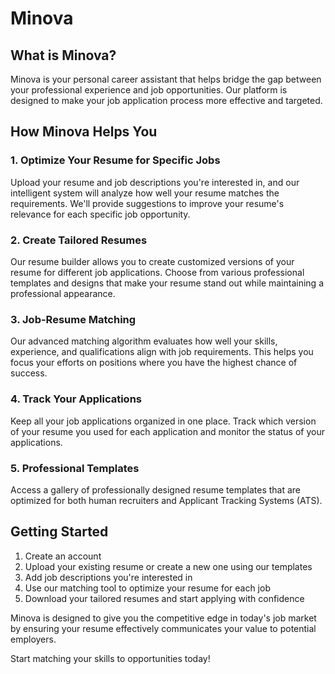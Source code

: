 # Minova

## What is Minova?

Minova is your personal career assistant that helps bridge the gap between your professional experience and job opportunities. Our platform is designed to make your job application process more effective and targeted.

## How Minova Helps You

### 1. Optimize Your Resume for Specific Jobs

Upload your resume and job descriptions you're interested in, and our intelligent system will analyze how well your resume matches the requirements. We'll provide suggestions to improve your resume's relevance for each specific job opportunity.

### 2. Create Tailored Resumes

Our resume builder allows you to create customized versions of your resume for different job applications. Choose from various professional templates and designs that make your resume stand out while maintaining a professional appearance.

### 3. Job-Resume Matching

Our advanced matching algorithm evaluates how well your skills, experience, and qualifications align with job requirements. This helps you focus your efforts on positions where you have the highest chance of success.

### 4. Track Your Applications

Keep all your job applications organized in one place. Track which version of your resume you used for each application and monitor the status of your applications.

### 5. Professional Templates

Access a gallery of professionally designed resume templates that are optimized for both human recruiters and Applicant Tracking Systems (ATS).

## Getting Started

1. Create an account
2. Upload your existing resume or create a new one using our templates
3. Add job descriptions you're interested in
4. Use our matching tool to optimize your resume for each job
5. Download your tailored resumes and start applying with confidence

Minova is designed to give you the competitive edge in today's job market by ensuring your resume effectively communicates your value to potential employers.

Start matching your skills to opportunities today!
